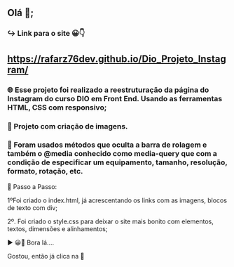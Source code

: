 ## Olá 👋;

### ↪ Link para o site 😀👇
## https://rafarz76dev.github.io/Dio_Projeto_Instagram/

### 🌐 Esse projeto foi realizado a reestruturação da página do Instagram do curso DIO em Front End. Usando as ferramentas HTML,  CSS com responsivo;

### 🔵 Projeto com criação de imagens.

### 🔵 Foram usados métodos que oculta a barra de rolagem e também o @media conhecido como media-query que com a condição de especificar um equipamento, tamanho, resolução, formato, rotação, etc.

🚀 Passo a Passo:

1ºFoi criado o index.html, já acrescentando os links com as imagens, blocos de texto com div;

2º. Foi criado o style.css para deixar o site mais bonito com elementos, textos, dimensões e alinhamentos;

▶ 😀👀 Bora lá....

Gostou, então já clica na 🌟
